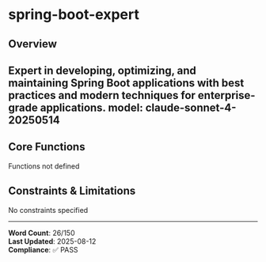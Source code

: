 # spring-boot-expert

## Overview

Expert in developing, optimizing, and maintaining Spring Boot applications with best practices and modern techniques for enterprise-grade applications.
model: claude-sonnet-4-20250514
---

## Core Functions

Functions not defined

## Constraints & Limitations

No constraints specified



---
**Word Count**: 26/150  
**Last Updated**: 2025-08-12  
**Compliance**: ✅ PASS